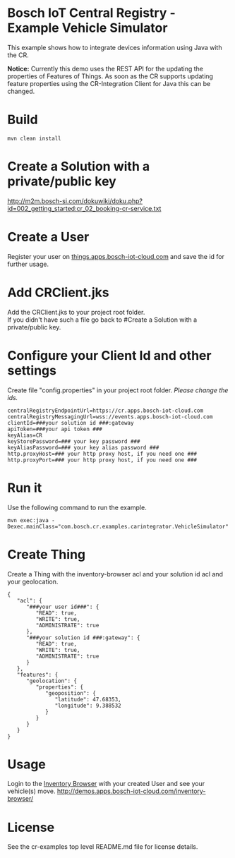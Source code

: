 # Bosch IoT Central Registry - Example Vehicle Simulator

This example shows how to integrate devices information using Java with the CR.

**Notice:** Currently this demo uses the REST API for the updating the properties of Features of Things.
As soon as the CR supports updating feature properties using the CR-Integration Client for Java this can be changed.

# Build

```
mvn clean install
```

# Create a Solution with a private/public key

http://m2m.bosch-si.com/dokuwiki/doku.php?id=002_getting_started:cr_02_booking-cr-service.txt

# Create a User

Register your user on [things.apps.bosch-iot-cloud.com](https://things.apps.bosch-iot-cloud.com) and save the id for further usage.

# Add CRClient.jks

Add the CRClient.jks to your project root folder.  
If you didn't have such a file go back to #Create a Solution with a private/public key.

# Configure your Client Id and other settings

Create file "config.properties" in your project root folder. _Please change the ids._


```centralRegistryEndpointUrl=https://cr.apps.bosch-iot-cloud.com```  
```centralRegistryMessagingUrl=wss://events.apps.bosch-iot-cloud.com```  
```clientId=###your solution id ###:gateway```  
```apiToken=###your api token ###```  
```keyAlias=CR```  
```keyStorePassword=### your key password ###```  
```keyAliasPassword=### your key alias password ###```  
```http.proxyHost=### your http proxy host, if you need one ###```  
```http.proxyPort=### your http proxy host, if you need one ###```


# Run it

Use the following command to run the example.

```
mvn exec:java -Dexec.mainClass="com.bosch.cr.examples.carintegrator.VehicleSimulator"
```

# Create Thing

Create a Thing with the inventory-browser acl and your solution id acl and your geolocation.

```
{
   "acl": {
      "###your user id###": {
         "READ": true,
         "WRITE": true,
         "ADMINISTRATE": true
      },
      "###your solution id ###:gateway": {
         "READ": true,
         "WRITE": true,
         "ADMINISTRATE": true
      }
   },
   "features": {
      "geolocation": {
         "properties": {
            "geoposition": {
               "latitude": 47.68353,
               "longitude": 9.388532
            }
         }
      }
   }
}
```

# Usage

Login to the [Inventory Browser](../inventory-browser) with your created User and see your vehicle(s) move.
http://demos.apps.bosch-iot-cloud.com/inventory-browser/

# License

See the cr-examples top level README.md file for license details.
